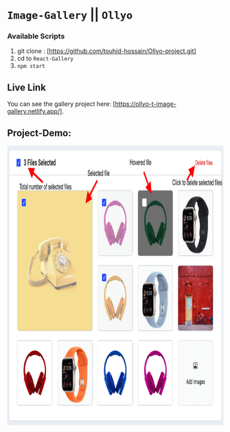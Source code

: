 # `Image-Gallery` || `Ollyo`

### Available Scripts

1. git clone : [https://github.com/touhid-hossain/Ollyo-project.git]
2. cd to `React-Gallery `
3. `npm start`

## Live Link

You can see the gallery project here: [https://ollyo-t-image-gallery.netlify.app/].

## Project-Demo:
 <img src="./instruction_files/image-gallery-screenshot.png" width="100%" height="650px">
